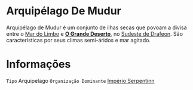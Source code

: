 <!-- TITLE: Arquipélago De Mudur -->
<!-- SUBTITLE: Visão geral sobre Arquipélago De Mudur -->

# Arquipélago De Mudur
Arquipélago de Mudur é um conjunto de ilhas secas que povoam a divisa entre o [Mar do Limbo](http://localhost/lugares/plano-material/drafeon/mar-do-limbo#mar-do-limbo) e **[O Grande Deserto](http://localhost/lugares/plano-material/drafeon/sudeste-de-drafeon/o-grande-deserto#o-grande-deserto)**, no [Sudeste de Drafeon](http://localhost/lugares/plano-material/drafeon/sudeste-de-drafeon#sudeste-de-drafeon). São características por seus climas semi-áridos e mar agitado.

# Informações
`Tipo` Arquipelago
`Organização Dominante` [Império Serpentinn](http://localhost/faccoes/nacoes/imperio-serpentinn#imperio-serpentinn)

